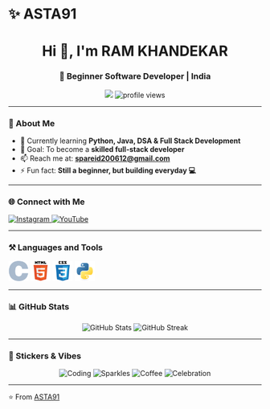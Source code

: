 # ✨ ASTA91  

<h1 align="center">Hi 👋, I'm RAM KHANDEKAR</h1>
<h3 align="center">🚀 Beginner Software Developer | India</h3>

<p align="center">
  <img src="https://media.giphy.com/media/hvRJCLFzcasrR4ia7z/giphy.gif" width="35">
  <img src="https://komarev.com/ghpvc/?username=astagit-91&label=Profile%20views&color=0e75b6&style=flat" alt="profile views"/>
</p>

---

### 💫 About Me
- 🌱 Currently learning **Python, Java, DSA & Full Stack Development**  
- 🎯 Goal: To become a **skilled full-stack developer**  
- 📫 Reach me at: **spareid200612@gmail.com**  
- ⚡ Fun fact: **Still a beginner, but building everyday 💻**  

---

### 🌐 Connect with Me
<p align="left">
<a href="https://instagram.com/ram_k_72" target="_blank">
  <img src="https://img.shields.io/badge/Instagram-%23E4405F.svg?logo=Instagram&logoColor=white" alt="Instagram"/>
</a>
<a href="https://www.youtube.com/c/asta plays" target="_blank">
  <img src="https://img.shields.io/badge/YouTube-%23FF0000.svg?logo=YouTube&logoColor=white" alt="YouTube"/>
</a>
</p>

---

### ⚒️ Languages and Tools
<p>
  <img src="https://raw.githubusercontent.com/devicons/devicon/master/icons/c/c-original.svg" alt="C" width="40" height="40"/> 
  <img src="https://raw.githubusercontent.com/devicons/devicon/master/icons/html5/html5-original-wordmark.svg" alt="HTML5" width="40" height="40"/> 
  <img src="https://raw.githubusercontent.com/devicons/devicon/master/icons/css3/css3-original-wordmark.svg" alt="CSS3" width="40" height="40"/> 
  <img src="https://raw.githubusercontent.com/devicons/devicon/master/icons/python/python-original.svg" alt="Python" width="40" height="40"/> 
</p>

---

### 📊 GitHub Stats
<p align="center">
  <img src="https://github-readme-stats.vercel.app/api?username=astagit-91&show_icons=true&theme=radical" alt="GitHub Stats"/>
  <img src="https://github-readme-streak-stats.herokuapp.com/?user=astagit-91&theme=radical" alt="GitHub Streak"/>
</p>

---

### 🎉 Stickers & Vibes
<p align="center">
  <img src="https://media.giphy.com/media/l0MYC0LajbaPoEADu/giphy.gif" width="120" alt="Coding">
  <img src="https://media.giphy.com/media/5GoVLqeAOo6PK/giphy.gif" width="120" alt="Sparkles">
  <img src="https://media.giphy.com/media/xT9IgG50Fb7Mi0prBC/giphy.gif" width="120" alt="Coffee">
  <img src="https://media.giphy.com/media/3oEjI6SIIHBdRxXI40/giphy.gif" width="120" alt="Celebration">
</p>

---

⭐ From [ASTA91](https://github.com/astagit-91)
